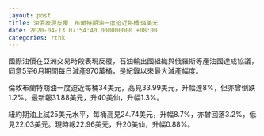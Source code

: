 ```yaml
---
layout: post
title: 油價表現反覆　布蘭特期油一度迫近每桶34美元
date: 2020-04-13 07:54:40.000000000 +08:00
categories: rthk
---
```


國際油價在亞洲交易時段表現反覆，石油輸出國組織與俄羅斯等產油國達成協議，同意5至6月期間每日減產970萬桶，是紀錄以來最大減產幅度。

倫敦布蘭特期油一度迫近每桶34美元，高見33.99美元，升幅達8%，但亦曾倒跌1.2%。最新報31.88美元，升40美仙，升幅1.3%。

紐約期油上試25美元水平，每桶高見24.74美元，升幅8.7%，亦曾回落3.2%，低見22.03美元。現時報22.96美元，升20美仙，升幅0.88%。
